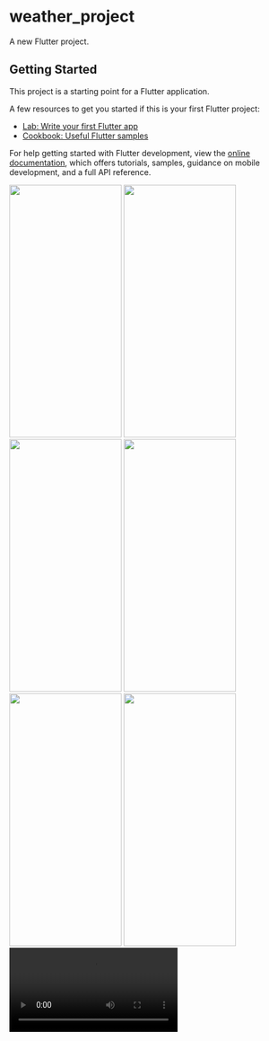 # weather_project

A new Flutter project.

## Getting Started

This project is a starting point for a Flutter application.

A few resources to get you started if this is your first Flutter project:

- [Lab: Write your first Flutter app](https://docs.flutter.dev/get-started/codelab)
- [Cookbook: Useful Flutter samples](https://docs.flutter.dev/cookbook)

For help getting started with Flutter development, view the
[online documentation](https://docs.flutter.dev/), which offers tutorials,
samples, guidance on mobile development, and a full API reference.

<img src = "https://github.com/user-attachments/assets/7c402f83-b747-44ec-a336-cac933f11e4f" width="200px" height="450">
<img src = "https://github.com/user-attachments/assets/0b67ca1c-9112-4d47-8de2-ded90ace150c" width="200px" height="450">
<img src = "https://github.com/user-attachments/assets/aeb5c1c3-087b-4ad8-a023-5347eb149582" width="200px" height="450">
<img src = "https://github.com/user-attachments/assets/eb49d0e0-5c96-4538-bdc6-29ef257bc4cf" width="200px" height="450">
<img src = "https://github.com/user-attachments/assets/d3d9a7b0-81e2-41eb-b376-29dfb834cbf6" width="200px" height="450">
<img src = "https://github.com/user-attachments/assets/1afb19cd-8df4-4fde-ad6d-33106c3cc24c" width="200px" height="450"> 
 
<video src="https://github.com/user-attachments/assets/56822e78-af40-47b8-af63-59c0c1e395f2">









